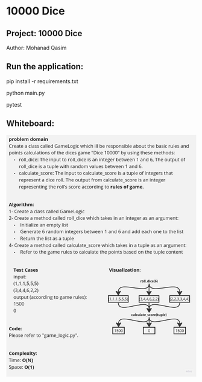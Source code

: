 # 10000 Dice

## Project: 10000 Dice

Author: Mohanad Qasim 


## Run the application:

pip install -r requirements.txt

python  main.py

pytest


## Whiteboard:
![Alt text](./Untitled%20(2).jpg)
